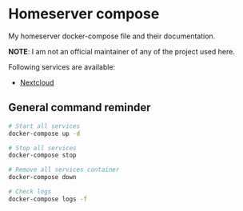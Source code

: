 # Homeserver compose
My homeserver docker-compose file and their documentation.

__NOTE__: I am not an official maintainer of any of the project used here.

Following services are available:
 - [Nextcloud](nextcloud.md)

## General command reminder
```bash
# Start all services
docker-compose up -d

# Stop all services
docker-compose stop

# Remove all services container
docker-compose down

# Check logs
docker-compose logs -f
```

